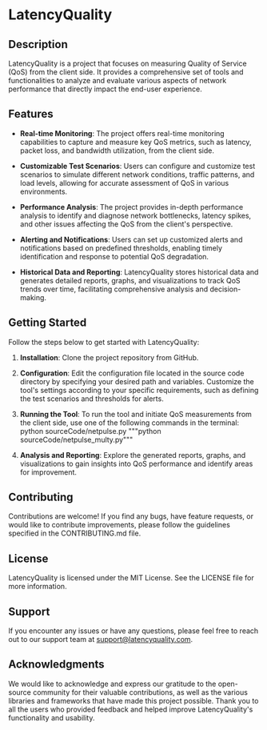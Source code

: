 # LatencyQuality

## Description

LatencyQuality is a project that focuses on measuring Quality of Service (QoS) from the client side. It provides a comprehensive set of tools and functionalities to analyze and evaluate various aspects of network performance that directly impact the end-user experience.

## Features

- **Real-time Monitoring**: The project offers real-time monitoring capabilities to capture and measure key QoS metrics, such as latency, packet loss, and bandwidth utilization, from the client side.

- **Customizable Test Scenarios**: Users can configure and customize test scenarios to simulate different network conditions, traffic patterns, and load levels, allowing for accurate assessment of QoS in various environments.

- **Performance Analysis**: The project provides in-depth performance analysis to identify and diagnose network bottlenecks, latency spikes, and other issues affecting the QoS from the client's perspective.

- **Alerting and Notifications**: Users can set up customized alerts and notifications based on predefined thresholds, enabling timely identification and response to potential QoS degradation.

- **Historical Data and Reporting**: LatencyQuality stores historical data and generates detailed reports, graphs, and visualizations to track QoS trends over time, facilitating comprehensive analysis and decision-making.

## Getting Started

Follow the steps below to get started with LatencyQuality:

1. **Installation**: Clone the project repository from GitHub.

2. **Configuration**: Edit the configuration file located in the source code directory by specifying your desired path and variables. Customize the tool's settings according to your specific requirements, such as defining the test scenarios and thresholds for alerts.

3. **Running the Tool**: To run the tool and initiate QoS measurements from the client side, use one of the following commands in the terminal:
python sourceCode/netpulse.py
"""python sourceCode/netpulse_multy.py"""

4. **Analysis and Reporting**: Explore the generated reports, graphs, and visualizations to gain insights into QoS performance and identify areas for improvement.

## Contributing

Contributions are welcome! If you find any bugs, have feature requests, or would like to contribute improvements, please follow the guidelines specified in the CONTRIBUTING.md file.

## License

LatencyQuality is licensed under the MIT License. See the LICENSE file for more information.

## Support

If you encounter any issues or have any questions, please feel free to reach out to our support team at support@latencyquality.com.

## Acknowledgments

We would like to acknowledge and express our gratitude to the open-source community for their valuable contributions, as well as the various libraries and frameworks that have made this project possible. Thank you to all the users who provided feedback and helped improve LatencyQuality's functionality and usability.

